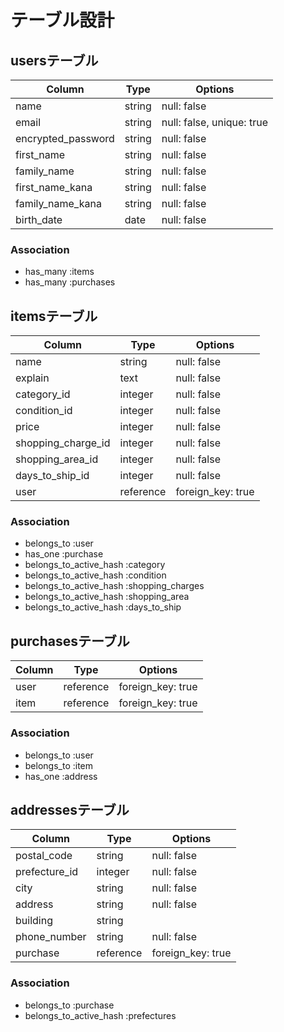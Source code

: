 # テーブル設計

## usersテーブル

| Column             | Type    | Options                   |
| ------------------ | ------- | ------------------------- |
| name               | string  | null: false               |
| email              | string  | null: false, unique: true |
| encrypted_password | string  | null: false               |
| first_name         | string  | null: false               |
| family_name        | string  | null: false               |
| first_name_kana    | string  | null: false               |
| family_name_kana   | string  | null: false               |
| birth_date         | date    | null: false               |

### Association

- has_many :items
- has_many :purchases

## itemsテーブル

| Column             | Type      | Options           |
| ------------------ | --------- | ----------------- |
| name               | string    | null: false       |
| explain            | text      | null: false       |
| category_id        | integer   | null: false       |
| condition_id       | integer   | null: false       |
| price              | integer   | null: false       |
| shopping_charge_id | integer   | null: false       |
| shopping_area_id   | integer   | null: false       |
| days_to_ship_id    | integer   | null: false       |
| user               | reference | foreign_key: true |

### Association

- belongs_to :user
- has_one :purchase
- belongs_to_active_hash :category
- belongs_to_active_hash :condition
- belongs_to_active_hash :shopping_charges
- belongs_to_active_hash :shopping_area
- belongs_to_active_hash :days_to_ship

## purchasesテーブル

| Column  | Type      | Options           |
| ------- | --------- | ----------------- |
| user    | reference | foreign_key: true |
| item    | reference | foreign_key: true |

### Association

- belongs_to :user
- belongs_to :item
- has_one :address

## addressesテーブル

| Column        | Type      | Options           |
| ------------- | --------- | ----------------- |
| postal_code   | string    | null: false       |
| prefecture_id | integer   | null: false       |
| city          | string    | null: false       |
| address       | string    | null: false       |
| building      | string    |                   |
| phone_number  | string    | null: false       |
| purchase      | reference | foreign_key: true |

### Association

- belongs_to :purchase
- belongs_to_active_hash :prefectures